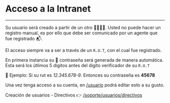 # Acceso a la Intranet
* * *

Su usuario será creado a partir de un otro 👩‍💼👨‍💼. Usted no puede hacer un registro manual,
es por ello que debe ser comunicado por un agente que fue registrado 📬.

El acceso siempre va a ser a través de un `R.U.T`, con el cual fue registrado.

En primera instancia su 🔑 contraseña será generada de manera automática. Esta será
los útlimos 5 digitos antes del digito verificador de su `R.U.T`

📌 Ejemplo:
    Si su rut es *12.345.678-9*. Entonces su contraseña es __45678__

Una vez tenga acceso a su cuenta, en [/usuario](/usuario) podrá editar esto a su gusto.

Creación de usuarios - Directivos 👉 [/soporte/usuarios/directivos](/soporte/usuarios/directivos)
